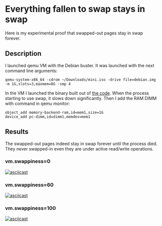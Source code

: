 # Everything fallen to swap stays in swap
Here is my experimental proof that swapped-out pages stay in swap forever.

## Description
I launched qemu VM with the Debian buster. It was launched with the next command line arguments:

```
qemu-system-x86_64 -cdrom ~/Downloads/mini.iso -drive file=debian.img -m 1G,slots=3,maxmem=8G -smp 4
```

In the VM I launched the binary built out of [the code](./main.go). When the process starting to use swap, it slows down significantly. Then I add the RAM DIMM with command in qemu monitor:

```
object_add memory-backend-ram,id=mem1,size=1G
device_add pc-dimm,id=dimm1,memdev=mem1
```

## Results
The swapped-out pages indeed stay in swap forever until the process died. They never swapped-in even they are under active read/write operations.

### vm.swappiness=0
[![asciicast](https://asciinema.org/a/429536.svg)](https://asciinema.org/a/429536)

### vm.swappiness=60
[![asciicast](https://asciinema.org/a/429497.svg)](https://asciinema.org/a/429497)

### vm.swappiness=100
[![asciicast](https://asciinema.org/a/429537.svg)](https://asciinema.org/a/429537)
